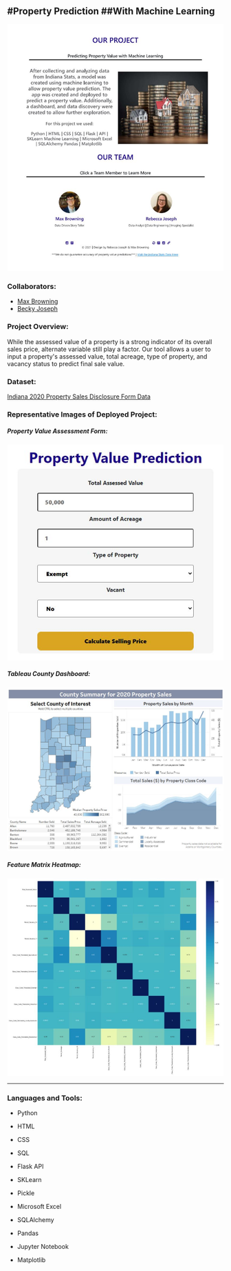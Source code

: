#Property Prediction 
##With Machine Learning
-------------

![Image of Project Home Page](https://raw.githubusercontent.com/Cosette3737/RebeccaJoseph/main/assets/img/propertypredict.JPG)

### Collaborators:
* [Max Browning](https://github.com/MaxBrowning)
* [Becky Joseph](https://github.com/Cosette3737)


### Project Overview:
While the assessed value of a property is a strong indicator of its overall sales price, alternate variable still play a factor. Our tool allows a user to input a property's assessed value, total acreage, type of property, and vacancy status to predict final sale value.

### Dataset:
[Indiana 2020 Property Sales Disclosure Form Data](https://www.stats.indiana.edu/topic/sdf.asp)

### Representative Images of Deployed Project:
##### Property Value Assessment Form:
![Image of Property Value Assessment Form](https://github.com/MaxBrowning/butler-project3-groupD/blob/main/images/Property_Predictor.JPG)

##### Tableau County Dashboard:
![Image of Tableau dashboard exploring county data](https://github.com/MaxBrowning/butler-project3-groupD/blob/main/images/Tableau_County_Dashboard.JPG)

##### Feature Matrix Heatmap:
![Image of Machine Learning feature matrix heatmap](https://github.com/MaxBrowning/butler-project3-groupD/blob/main/images/Correlation_Heatmap.JPG)

---

### Languages and Tools:
* Python
* HTML
* CSS
* SQL

* Flask API
* SKLearn
* Pickle
* Microsoft Excel
* SQLAlchemy
* Pandas
* Jupyter Notebook
* Matplotlib
